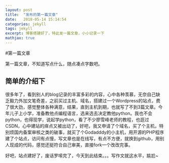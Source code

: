 ```yaml
---
layout: post
title:  "发布的第一篇文章"
date:   2018-05-14 15:14:54
categories: jekyll
tags: jekyll
excerpt: 博客搭建好了，特此发一篇文章，小小记录一下		
mathjax: true
---
```


#第一篇文章

第一篇文章，不知道写点什么，随点凑点字数吧。

## 	简单的介绍下

​	很多年了，看到别人的blog记录的丰富多彩的内容，心中各种羡慕，无奈自己缺乏毅力外加文笔奇差，之前买过主机、域名，搭建过一个Wordpress的站点，费了很大劲，感觉整体各种满意，结果，直到主机到期，也就写了不到3篇文章。今年儿子上小学，准备教他点编程语言，选来选去决定教他python。我也不会python，也得现学，说起学python，看了不少廖雪峰老师的教程，也逛过CSDN，心中建站的痒点又被出动了，好吧，我又申请了个域名，买了个主机，特别烦国内备案审核之类的破事，就买了个Godadddy的小主机，用开源的PHP程序建了个站点，访问有点慢，写文章也是在线写，有点不方便，就换到github，用别人现成的代码，感觉还挺符合自己审美，直接fork一个改改完事。

​	好吧，站点建好了，废话罗嗦完了，今天到此结束。。。写作文就这水平，尴尬~



